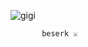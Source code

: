  ![gigi](https://github.com/tguszz/tguszz/assets/170352268/6d762be5-7c40-419d-bb4e-3ce5f1a5c212)

           beserk ⚔️
